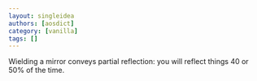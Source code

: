 ```yaml
---
layout: singleidea
authors: [aosdict]
category: [vanilla]
tags: []
---
```

Wielding a mirror conveys partial reflection: you will reflect things 40 or 50% of the time.
